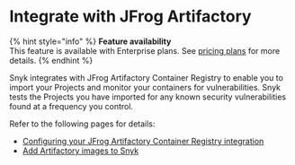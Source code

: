 # Integrate with JFrog Artifactory

{% hint style="info" %}
**Feature availability**\
This feature is available with Enterprise plans. See [pricing plans](https://snyk.io/plans/) for more details.
{% endhint %}

Snyk integrates with JFrog Artifactory Container Registry to enable you to import your Projects and monitor your containers for vulnerabilities. Snyk tests the Projects you have imported for any known security vulnerabilities found at a frequency you control.

Refer to the following pages for details:

* [Configuring your JFrog Artifactory Container Registry integration](configuring-your-jfrog-artifactory-container-registry-integration.md)
* [Add Artifactory images to Snyk](add-artifactory-images-to-snyk.md)
